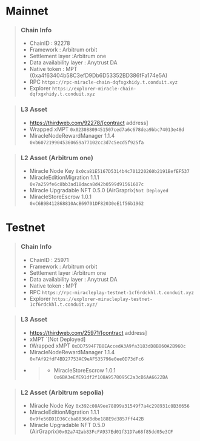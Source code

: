 # Mainnet
>### Chain Info
> * ChainID : 92278
> * Framework : Arbitrum orbit
> * Settlement layer :Arbitrum one
> * Data availability layer : Anytrust DA
> * Native token : MPT (0xa4f63404b58C3efD9Db6D53352BD386fFa174e5A)
> * RPC `https://rpc-miracle-chain-dqfxgxhidy.t.conduit.xyz`
> * Explorer `https://explorer-miracle-chain-dqfxgxhidy.t.conduit.xyz`

>### L3 Asset
> * https://thirdweb.com/92278/[contract address]
> * Wrapped xMPT `0x02308809451507ced7a6c678dea9bbc74013e48d`
> * MiracleNodeRewardManager 1.1.4 `0xb6072199045360659a77102cc3d7c5ecd5f925fa`

>### L2 Asset (Arbitrum one)
> * Miracle Node Key `0x0ca81E5167D5314b4c701220260b2191BefEF537`
> * MiracleEditionMigration 1.1.1 `0x7a259fe6c8bb3ad18daca8d42b0599d91561607c`
> * Miracle Upgradable NFT 0.5.0 (AirGraprix)`Not Deployed`
> * MiracleStoreEscrow 1.0.1 `0xC6B9B412868810AcB69701DF82030eE1f56b1962`

# Testnet
>### Chain Info
> * ChainID : 25971
> * Framework : Arbitrum orbit
> * Settlement layer :Arbitrum one
> * Data availability layer : Anytrust DA
> * Native token : MPT
> * RPC `https://rpc-miracleplay-testnet-1cf6rdckhl.t.conduit.xyz`
> * Explorer `https://explorer-miracleplay-testnet-1cf6rdckhl.t.conduit.xyz/`

>### L3 Asset
> * https://thirdweb.com/25971/[contract address]
> * xMPT `[Not Deployed]
> * tWrapped xMPT `0xDD7594F7B8EAccedA3A9fa3183dD8B860A2B960c`
> * MiracleNodeRewardManager 1.1.4 `0xFAf92fdF4BD27753AC9eAF535796e0ee0D73dFc6`
> * > * MiracleStoreEscrow 1.0.1 `0x6BA3eEfE91df2f108A9578095C2a3cB6AA6622BA`

>### L2 Asset (Arbitrum sepolia)
> * Miracle Node Key `0x392c08A9ee78899a31549f7a4c298931c0B36656`
> * MiracleEditionMigration 1.1.1 `0x9fe56DD1D36Ccba8836d8dbe188E9d3857ff442B`
> * Miracle Upgradable NFT 0.5.0 (AirGraprix)`0x02a742ab83FcFA937Ed01f31D7a68f85dd05e3CF`